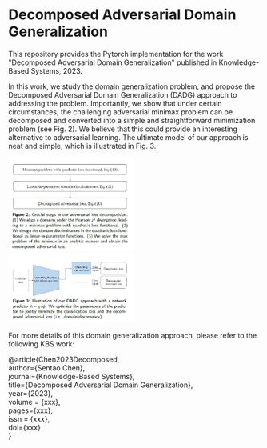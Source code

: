 # Decomposed Adversarial Domain Generalization

This repository provides the Pytorch implementation for the work "Decomposed Adversarial Domain Generalization" published in Knowledge-Based Systems, 2023. 

In this work, we study the domain generalization problem, and propose the Decomposed Adversarial Domain Generalization (DADG) approach to addressing the problem.
Importantly, we show that under certain circumstances, the challenging adversarial minimax problem can be decomposed and converted into a simple and straightforward minimization problem (see Fig. 2). We believe that this could provide an interesting alternative to adversarial learning. The ultimate model of our approach is neat and simple, which is illustrated in Fig. 3.

<img src="Loss.jpg" width="50%">

<img src="Model.jpg" width="50%">


For more details of this domain generalization approach, please refer to the following KBS work: 

@article{Chen2023Decomposed,  
  author={Sentao Chen},  
  journal={Knowledge-Based Systems},   
  title={Decomposed Adversarial Domain Generalization},   
  year={2023},   
  volume = {xxx},  
  pages={xxx},   
  issn = {xxx},  
  doi={xxx}   
  }
 
